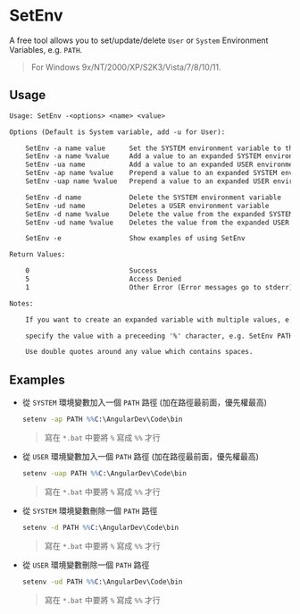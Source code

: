 # SetEnv

A free tool allows you to set/update/delete `User` or `System` Environment Variables, e.g. `PATH`.

> For Windows 9x/NT/2000/XP/S2K3/Vista/7/8/10/11.

## Usage

```txt
Usage: SetEnv -<options> <name> <value>

Options (Default is System variable, add -u for User):

    SetEnv -a name value      Set the SYSTEM environment variable to the specified value
    SetEnv -a name %value     Add a value to an expanded SYSTEM environment variable
    SetEnv -ua name           Add a value to an expanded USER environment variable
    SetEnv -ap name %value    Prepend a value to an expanded SYSTEM environment variable
    SetEnv -uap name %value   Prepend a value to an expanded USER environment variable

    SetEnv -d name            Delete the SYSTEM environment variable
    SetEnv -ud name           Deletes a USER environment variable
    SetEnv -d name %value     Delete the value from the expanded SYSTEM environment variable
    SetEnv -ud name %value    Deletes the value from the expanded USER environment variable

    SetEnv -e                 Show examples of using SetEnv

Return Values:

    0                         Success
    5                         Access Denied
    1                         Other Error (Error messages go to stderr)

Notes:

    If you want to create an expanded variable with multiple values, e.g. PATH

    specify the value with a preceeding '%' character, e.g. SetEnv PATH %d:\\Bin

    Use double quotes around any value which contains spaces.
```

## Examples

- 從 `SYSTEM` 環境變數加入一個 `PATH` 路徑 (加在路徑最前面，優先權最高)

    ```bat
    setenv -ap PATH %%C:\AngularDev\Code\bin
    ```

    > 寫在 `*.bat` 中要將 `%` 寫成 `%%` 才行

- 從 `USER` 環境變數加入一個 `PATH` 路徑 (加在路徑最前面，優先權最高)

    ```bat
    setenv -uap PATH %%C:\AngularDev\Code\bin
    ```

    > 寫在 `*.bat` 中要將 `%` 寫成 `%%` 才行

- 從 `SYSTEM` 環境變數刪除一個 `PATH` 路徑

    ```bat
    setenv -d PATH %%C:\AngularDev\Code\bin
    ```

    > 寫在 `*.bat` 中要將 `%` 寫成 `%%` 才行


- 從 `USER` 環境變數刪除一個 `PATH` 路徑

    ```bat
    setenv -ud PATH %%C:\AngularDev\Code\bin
    ```

    > 寫在 `*.bat` 中要將 `%` 寫成 `%%` 才行
